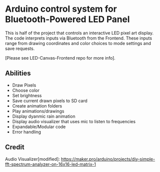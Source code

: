 # Arduino control system for Bluetooth-Powered LED Panel
This is half of the project that controls an interactive LED pixel art display. The code interprets inputs via Bluetooth from
the Frontend. These inputs range from drawing coordinates and color choices to mode settings and save requests.

[Please see LED-Canvas-Frontend repo for more info].

## Abilities
* Draw Pixels
* Choose color
* Set brightness
* Save current drawn pixels to SD card
* Create animation folders
* Play animations/drawings
* Display dyanmic rain animation
* Display audio visualizer that uses mic to listen to frequencies
* Expandable/Modular code
* Error handling

## Credit
Audio Visualizer[modified]: https://maker.pro/arduino/projects/diy-simple-fft-spectrum-analyzer-on-16x16-led-matrix-1

